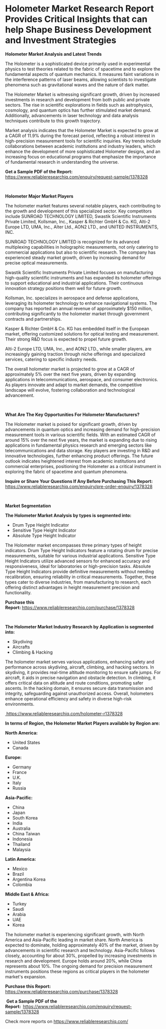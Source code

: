<p><h1>Holometer Market Research Report Provides Critical Insights that can help Shape Business Development and Investment Strategies</h1></p><p><strong>Holometer Market Analysis and Latest Trends</strong></p>
<p><p>The Holometer is a sophisticated device primarily used in experimental physics to test theories related to the fabric of spacetime and to explore the fundamental aspects of quantum mechanics. It measures faint variations in the interference patterns of laser beams, allowing scientists to investigate phenomena such as gravitational waves and the nature of dark matter. </p><p>The Holometer Market is witnessing significant growth, driven by increased investments in research and development from both public and private sectors. The rise in scientific explorations in fields such as astrophysics, cosmology, and quantum optics has further stimulated market demand. Additionally, advancements in laser technology and data analysis techniques contribute to this growth trajectory.</p><p>Market analysis indicates that the Holometer Market is expected to grow at a CAGR of 11.9% during the forecast period, reflecting a robust interest in high-precision measurement tools for scientific inquiries. Key trends include collaborations between academic institutions and industry leaders, which enhance the development of more sophisticated Holometer designs, and an increasing focus on educational programs that emphasize the importance of fundamental research in understanding the universe.</p></p>
<p><strong>Get a Sample PDF of the Report:&nbsp;</strong> <a href="https://www.reliableresearchiq.com/enquiry/request-sample/1378328?utm_campaign=3296&utm_medium=2&utm_source=Github&utm_content=ia&utm_term=08042025&utm_id=holometer">https://www.reliableresearchiq.com/enquiry/request-sample/1378328</a></p>
<p>&nbsp;</p>
<p><strong>Holometer Major Market Players</strong></p>
<p><p>The holometer market features several notable players, each contributing to the growth and development of this specialized sector. Key competitors include SUNROAD TECHNOLOGY LIMITED, Swastik Scientific Instruments Private Limited, Kollsman, Inc., Kasper & Richter GmbH & Co. KG, Alti-2 Europe LTD, UMA, Inc., Alter Ltd., AON2 LTD., and UNITED INSTRUMENTS, INC.</p><p>SUNROAD TECHNOLOGY LIMITED is recognized for its advanced multiplexing capabilities in holographic measurements, not only catering to commercial applications but also to scientific research. The company has experienced steady market growth, driven by increasing demand for precise optical measurements.</p><p>Swastik Scientific Instruments Private Limited focuses on manufacturing high-quality scientific instruments and has expanded its holometer offerings to support educational and industrial applications. Their continuous innovation strategy positions them well for future growth.</p><p>Kollsman, Inc. specializes in aerospace and defense applications, leveraging its holometer technology to enhance navigational systems. The company has reported an annual revenue of approximately $150 million, contributing significantly to the holometer market through government contracts and partnerships.</p><p>Kasper & Richter GmbH & Co. KG has embedded itself in the European market, offering customized solutions for optical testing and measurement. Their strong R&D focus is expected to propel future growth.</p><p>Alti-2 Europe LTD, UMA, Inc., and AON2 LTD., while smaller players, are increasingly gaining traction through niche offerings and specialized services, catering to specific industry needs.</p><p>The overall holometer market is projected to grow at a CAGR of approximately 5% over the next five years, driven by expanding applications in telecommunications, aerospace, and consumer electronics. As players innovate and adapt to market demands, the competitive landscape will evolve, fostering collaboration and technological advancement.</p></p>
<p>&nbsp;</p>
<p><strong>What Are The Key Opportunities For Holometer Manufacturers?</strong></p>
<p><p>The Holometer market is poised for significant growth, driven by advancements in quantum optics and increasing demand for high-precision measurement tools in various scientific fields. With an estimated CAGR of around 15% over the next five years, the market is expanding due to rising applications in fundamental physics research and emerging sectors like telecommunications and data storage. Key players are investing in R&D and innovative technologies, further enhancing product offerings. The future outlook indicates heightened interest from academic institutions and commercial enterprises, positioning the Holometer as a critical instrument in exploring the fabric of spacetime and quantum phenomena.</p></p>
<p><strong>Inquire or Share Your Questions If Any Before Purchasing This Report:</strong> <a href="https://www.reliableresearchiq.com/enquiry/pre-order-enquiry/1378328?utm_campaign=3296&utm_medium=2&utm_source=Github&utm_content=ia&utm_term=08042025&utm_id=holometer">https://www.reliableresearchiq.com/enquiry/pre-order-enquiry/1378328</a></p>
<p>&nbsp;</p>
<p><strong>Market Segmentation</strong></p>
<p><strong>The Holometer Market Analysis by types is segmented into:</strong></p>
<p><ul><li>Drum Type Height Indicator</li><li>Sensitive Type Height Indicator</li><li>Absolute Type Height Indicator</li></ul></p>
<p><p>The Holometer market encompasses three primary types of height indicators. Drum Type Height Indicators feature a rotating drum for precise measurements, suitable for various industrial applications. Sensitive Type Height Indicators utilize advanced sensors for enhanced accuracy and responsiveness, ideal for laboratories or high-precision tasks. Absolute Type Height Indicators provide definitive measurements without needing recalibration, ensuring reliability in critical measurements. Together, these types cater to diverse industries, from manufacturing to research, each offering distinct advantages in height measurement precision and functionality.</p></p>
<p><strong>Purchase this Report:&nbsp;</strong><a href="https://www.reliableresearchiq.com/purchase/1378328?utm_campaign=3296&utm_medium=2&utm_source=Github&utm_content=ia&utm_term=08042025&utm_id=holometer">https://www.reliableresearchiq.com/purchase/1378328</a></p>
<p>&nbsp;</p>
<p><strong>The Holometer Market Industry Research by Application is segmented into:</strong></p>
<p><ul><li>Skydiving</li><li>Aircrafts</li><li>Climbing & Hacking</li></ul></p>
<p><p>The holometer market serves various applications, enhancing safety and performance across skydiving, aircraft, climbing, and hacking sectors. In skydiving, it provides real-time altitude monitoring to ensure safe jumps. For aircraft, it aids in precise navigation and obstacle detection. In climbing, it offers critical data on altitude and route conditions, promoting safer ascents. In the hacking domain, it ensures secure data transmission and integrity, safeguarding against unauthorized access. Overall, holometers enhance operational efficiency and safety in diverse high-risk environments.</p></p>
<p><a href="https://www.reliableresearchiq.com/holometer-r1378328?utm_campaign=3296&utm_medium=2&utm_source=Github&utm_content=ia&utm_term=08042025&utm_id=holometer">&nbsp;https://www.reliableresearchiq.com/holometer-r1378328</a></p>
<p><strong>In terms of Region, the Holometer Market Players available by Region are:</strong></p>
<p>
    <p> <strong> North America: </strong>
        <ul>
            <li>United States</li>
            <li>Canada</li>
        </ul>
        </p> 
    <p> <strong> Europe: </strong>
        <ul>
            <li>Germany</li>
            <li>France</li>
            <li>U.K.</li>
            <li>Italy</li>
            <li>Russia</li>
        </ul>
        </p> 
    <p> <strong> Asia-Pacific: </strong>
        <ul>
            <li>China</li>
            <li>Japan</li>
            <li>South Korea</li>
            <li>India</li>
            <li>Australia</li>
            <li>China Taiwan</li>
            <li>Indonesia</li>
            <li>Thailand</li>
            <li>Malaysia</li>
        </ul>
        </p> 
    <p> <strong> Latin America: </strong>
        <ul>
            <li>Mexico</li>
            <li>Brazil</li>
            <li>Argentina Korea</li>
            <li>Colombia</li>
        </ul>
        </p> 
    <p> <strong> Middle East & Africa: </strong>
        <ul>
            <li>Turkey</li>
            <li>Saudi</li>
            <li>Arabia</li>
            <li>UAE</li>
            <li>Korea</li>
        </ul>
    </p>
    </p>
<p><p>The holometer market is experiencing significant growth, with North America and Asia-Pacific leading in market share. North America is expected to dominate, holding approximately 40% of the market, driven by advancements in scientific research and technology. Asia-Pacific follows closely, accounting for about 30%, propelled by increasing investments in research and development. Europe holds around 20%, while China represents about 10%. The ongoing demand for precision measurement instruments positions these regions as critical players in the holometer market's expansion.</p></p>
<p><strong>Purchase this Report: </strong><a href="https://www.reliableresearchiq.com/purchase/1378328?utm_campaign=3296&utm_medium=2&utm_source=Github&utm_content=ia&utm_term=08042025&utm_id=holometer">https://www.reliableresearchiq.com/purchase/1378328</a></p>
<p>&nbsp;<strong>Get a Sample PDF of the Report:&nbsp;&nbsp;</strong><a href="https://www.reliableresearchiq.com/enquiry/request-sample/1378328?utm_campaign=3296&utm_medium=2&utm_source=Github&utm_content=ia&utm_term=08042025&utm_id=holometer">https://www.reliableresearchiq.com/enquiry/request-sample/1378328</a></p>
<p><strong></strong></p>
<p>Check more reports on <a href="https://www.reliableresearchiq.com/?utm_campaign=3296&utm_medium=2&utm_source=Github&utm_content=ia&utm_term=08042025&utm_id=holometer">https://www.reliableresearchiq.com/</a></p>